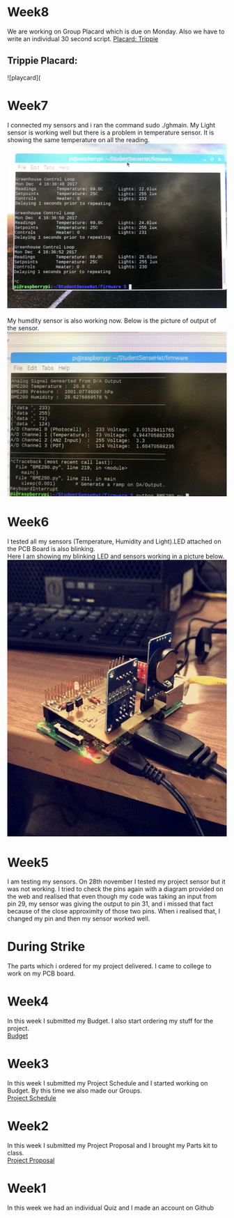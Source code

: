 # Week8
We are working on Group Placard which is due on Monday. Also we have to write an individual 30 second script. 
[Placard: Trippie](https://github.com/GaGanGr3wal/My-Project/blob/master/PlacardTRIPPIE.pub)

## Trippie Placard:
![playcard](

# Week7
I connected my sensors and i ran the command sudo ./ghmain. My Light sensor is working well but there is a problem in temperature sensor. It is showing the same temperature on all the reading.
![Alt text](https://github.com/GaGanGr3wal/My-Project/blob/master/IMG-3528.JPG?raw=true "IMG1")<br>
<br> My humdity sensor is also working now. Below is the picture of output of the sensor.
![Alt text](https://github.com/GaGanGr3wal/My-Project/blob/master/IMG-3529.JPG?raw=true "IMG2")<br>


# Week6
I tested all my sensors (Temperature, Humidity and Light).LED attached on the PCB Board is also blinking.
<br> Here I am showing my blinking LED and sensors working in a picture below.
![Alt text](https://github.com/GaGanGr3wal/My-Project/blob/master/IMG-3527.jpg?raw=true "IMG")<br>

# Week5
I am testing my sensors. On 28th november I tested my project sensor but it was not working. I tried to check the pins again with a diagram provided on the web and realised that even though my code was taking an input from pin 29, my sensor was giving the output to pin 31, and i missed that fact because of the close approximity of those two pins. When i realised that, I changed my pin and then my sensor worked well.

# During Strike
The parts which i ordered for my project delivered. I came to college to work on my PCB board.

# Week4
In this week I submitted my Budget. I also start ordering my stuff for the project.
<br> [Budget](https://github.com/GaGanGr3wal/My-Project/blob/master/new%20doc%202017-11-27%2012.24.02-1.jpg)

# Week3
In this week I submitted my Project Schedule and I started working on Budget. By this time we also made our Groups. 
<br> [Project Schedule](https://github.com/GaGanGr3wal/My-Project/blob/master/Project1(Gant%20Chart).mpp)

# Week2
In this week I submitted my Project Proposal and I brought my Parts kit to class. 
<br> [Project Proposal](https://github.com/GaGanGr3wal/My-Project/blob/master/ProposalContentStudentNameRev02.xlsx)

# Week1
In this week we had an individual Quiz and I made an account on Github

